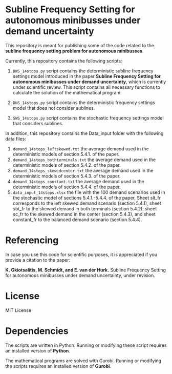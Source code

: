 # Subline Frequency Setting for autonomous minibusses under demand uncertainty

This repository is meant for publishing some of the code related to the **subline frequency setting problem for autonomous minibusses**.

Currently, this repository contains the following scripts:

1. `DWS_14stops.py` script contains the deterministic subline frequency settings model introduced in the paper **Subline Frequency Setting for autonomous minibusses under demand uncertainty**, which is currently under scientific review. This script contains all necessary functions to calculate the solution of the mathematical program. 

2. `DNS_14stops.py` script contains the deterministic frequency settings model that does not consider sublines.

3. `SWS_14stops.py` script contains the stochastic frequency settings model that considers sublines.

In addition, this repository contains the Data_input folder with the following data files:

1. `demand_14stops_leftskewed.txt` the average demand used in the deterministic models of section 5.4.1. of the paper.
2. `demand_14stops_bothterminals.txt` the average demand used in the deterministic models of section 5.4.2. of the paper.
3. `demand_14stops_skewedcenter.txt` the average demand used in the deterministic models of section 5.4.3. of the paper.
4. `demand_14stops_constant.txt` the average demand used in the deterministic models of section 5.4.4. of the paper.
5. `data_input_14stops.xlsx` the file with the 100 demand scenarios used in the stochastic model of sections 5.4.1.-5.4.4. of the paper. Sheet slt_fr corresponds to the left skewed demand scenario (section 5.4.1), sheet sbt_fr to the skewed demand in both terminals (section 5.4.2), sheet sc_fr to the skewed demand in the center (section 5.4.3), and sheet constant_fr to the balanced demand scenario (section 5.4.4).

# Referencing

In case you use this code for scientific purposes, it is appreciated if you provide a citation to the paper:

**K. Gkiotsalitis, M. Schmidt, and E. van der Hurk.** Subline Frequency Setting for autonomous minibusses under demand uncertainty, under revision.

# License

MIT License

# Dependencies

The scripts are written in Python. Running or modifying these script requires an installed version of **Python**. 

The mathematical programs are solved with Gurobi. Running or modifying the scripts requires an installed version of **Gurobi**.


